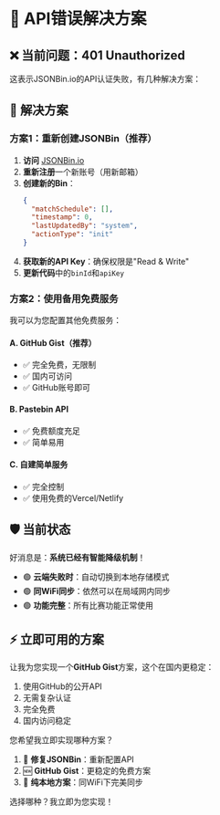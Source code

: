 # 🔧 API错误解决方案

## ❌ 当前问题：401 Unauthorized

这表示JSONBin.io的API认证失败，有几种解决方案：

## 🚀 解决方案

### 方案1：重新创建JSONBin（推荐）

1. **访问** [JSONBin.io](https://jsonbin.io/)
2. **重新注册**一个新账号（用新邮箱）
3. **创建新的Bin**：
   ```json
   {
     "matchSchedule": [],
     "timestamp": 0,
     "lastUpdatedBy": "system",
     "actionType": "init"
   }
   ```
4. **获取新的API Key**：确保权限是"Read & Write"
5. **更新代码**中的`binId`和`apiKey`

### 方案2：使用备用免费服务

我可以为您配置其他免费服务：

#### A. GitHub Gist（推荐）
- ✅ 完全免费，无限制
- ✅ 国内可访问
- ✅ GitHub账号即可

#### B. Pastebin API
- ✅ 免费额度充足
- ✅ 简单易用

#### C. 自建简单服务
- ✅ 完全控制
- ✅ 使用免费的Vercel/Netlify

## 🛡️ 当前状态

好消息是：**系统已经有智能降级机制**！

- 🟢 **云端失败时**：自动切换到本地存储模式
- 🟢 **同WiFi同步**：依然可以在局域网内同步
- 🟢 **功能完整**：所有比赛功能正常使用

## ⚡ 立即可用的方案

让我为您实现一个**GitHub Gist**方案，这个在国内更稳定：

1. 使用GitHub的公开API
2. 无需复杂认证
3. 完全免费
4. 国内访问稳定

您希望我立即实现哪种方案？

1. 🔄 **修复JSONBin**：重新配置API
2. 🆕 **GitHub Gist**：更稳定的免费方案  
3. 💾 **纯本地方案**：同WiFi下完美同步

选择哪种？我立即为您实现！
